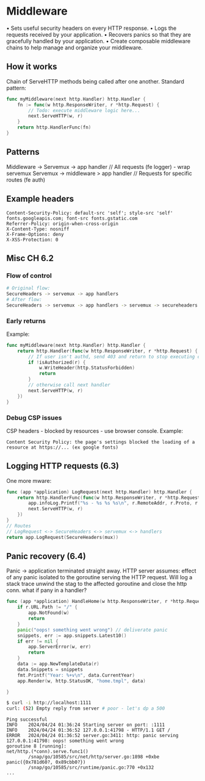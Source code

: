 # Middleware 


• Sets useful security headers on every HTTP response.
• Logs the requests received by your application.
• Recovers panics so that they are gracefully handled by your application.
• Create composable middleware chains to help manage and organize your middleware.

## How it works 

Chain of ServeHTTP methods being called after one another. Standard pattern: 

```go
func myMiddleware(next http.Handler) http.Handler {
    fn := func(w http.ResponseWriter, r *http.Request) {
        // Todo: execute middleware logic here...
        next.ServeHTTP(w, r)
    }
    return http.HandlerFunc(fn)
}
```

## Patterns  

Middleware -> Servemux -> app handler // All requests (fe logger) - wrap servemux
Servemux -> middleware > app handler // Requests for specific routes (fe auth)

## Example headers 

```
Content-Security-Policy: default-src 'self'; style-src 'self' fonts.googleapis.com; font-src fonts.gstatic.com
Referrer-Policy: origin-when-cross-origin
X-Content-Type: nosniff
X-Frame-Options: deny
X-XSS-Protection: 0
```

## Misc CH 6.2 

### Flow of control 

```sh
# Original flow:
SecureHeaders -> servemux -> app handlers
# After flow: 
SecureHeaders -> servemux -> app handlers -> servemux -> secureheaders
```

### Early returns 
Example:  
```go
func myMiddleware(next http.Handler) http.Handler {
    return http.Handler(func(w http.ResponseWriter, r *http.Request) {
        // If user isn't authd, send 403 and return to stop executing chain
        if !isAuthorized(r) {
            w.WriteHeader(http.StatusForbidden)
            return
        }
        // otherwise call next handler
        next.ServeHTTP(w, r)
    })
}
```

### Debug CSP issues

CSP headers - blocked by resources - use browser console. Example: 
```
Content Security Policy: the page's settings blocked the loading of a resource at https://... (ex google fonts)
```

## Logging HTTP requests (6.3)

One more mware:  
```go
func (app *application) LogRequest(next http.Handler) http.Handler {
	return http.HandlerFunc(func(w http.ResponseWriter, r *http.Request) {
		app.infoLog.Printf("%s - %s %s %s\n", r.RemoteAddr, r.Proto, r.Method, r.URL.RequestURI())
		next.ServeHTTP(w, r)
	})
}
// Routes 
// LogRequest <-> SecureHeaders <-> servemux <-> handlers
return app.LogRequest(SecureHeaders(mux))
```

## Panic recovery (6.4)

Panic -> application terminated straight away. 
HTTP server assumes: effect of any panic isolated to the goroutine serving the HTTP request. 
Will log a stack trace unwind  the stag to the affected goroutine and close the http conn. 
what if pany in a handler?

```go
func (app *application) HandleHome(w http.ResponseWriter, r *http.Request) {
	if r.URL.Path != "/" {
		app.NotFound(w)
		return
	}
	panic("oops! something went wrong") // deliverate panic
	snippets, err := app.snippets.Latest10()
	if err != nil {
		app.ServerError(w, err)
		return
	}
	data := app.NewTemplateData(r)
	data.Snippets = snippets
	fmt.Printf("Year: %+v\n", data.CurrentYear)
	app.Render(w, http.StatusOK, "home.tmpl", data)

}
```
```sh
$ curl -i http://localhost:1111
curl: (52) Empty reply from server # poor - let's dp a 500
```
```
Ping successful
INFO    2024/04/24 01:36:24 Starting server on port: :1111
INFO    2024/04/24 01:36:52 127.0.0.1:41798 - HTTP/1.1 GET /
ERROR   2024/04/24 01:36:52 server.go:3411: http: panic serving 127.0.0.1:41798: oops! something went wrong
goroutine 8 [running]:
net/http.(*conn).serve.func1()
        /snap/go/10585/src/net/http/server.go:1898 +0xbe
panic({0x781d60?, 0x89cbb0?})
        /snap/go/10585/src/runtime/panic.go:770 +0x132
...
```